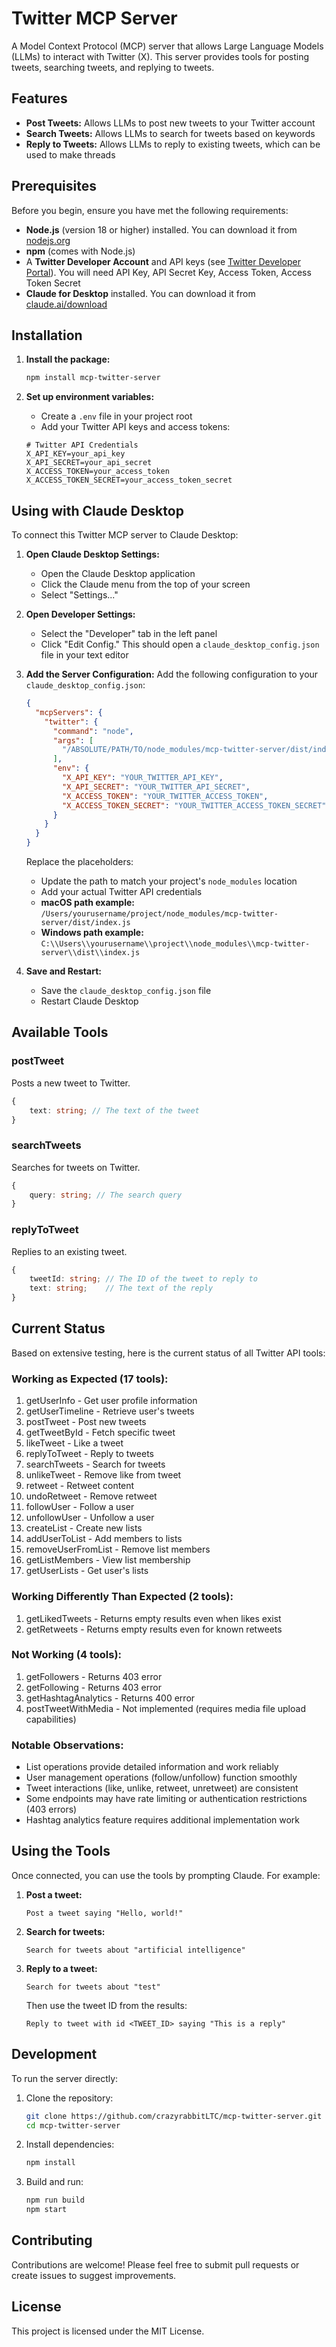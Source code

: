 # Twitter MCP Server

A Model Context Protocol (MCP) server that allows Large Language Models (LLMs) to interact with Twitter (X). This server provides tools for posting tweets, searching tweets, and replying to tweets.

## Features

- **Post Tweets:** Allows LLMs to post new tweets to your Twitter account
- **Search Tweets:** Allows LLMs to search for tweets based on keywords
- **Reply to Tweets:** Allows LLMs to reply to existing tweets, which can be used to make threads

## Prerequisites

Before you begin, ensure you have met the following requirements:

- **Node.js** (version 18 or higher) installed. You can download it from [nodejs.org](https://nodejs.org/)
- **npm** (comes with Node.js)
- A **Twitter Developer Account** and API keys (see [Twitter Developer Portal](https://developer.twitter.com/en/portal/dashboard)). You will need API Key, API Secret Key, Access Token, Access Token Secret
- **Claude for Desktop** installed. You can download it from [claude.ai/download](https://claude.ai/download)

## Installation

1. **Install the package:**
   ```bash
   npm install mcp-twitter-server
   ```

2. **Set up environment variables:**
   - Create a `.env` file in your project root
   - Add your Twitter API keys and access tokens:
   ```env
   # Twitter API Credentials
   X_API_KEY=your_api_key
   X_API_SECRET=your_api_secret
   X_ACCESS_TOKEN=your_access_token
   X_ACCESS_TOKEN_SECRET=your_access_token_secret
   ```

## Using with Claude Desktop

To connect this Twitter MCP server to Claude Desktop:

1. **Open Claude Desktop Settings:**
   - Open the Claude Desktop application
   - Click the Claude menu from the top of your screen
   - Select "Settings..."

2. **Open Developer Settings:**
   - Select the "Developer" tab in the left panel
   - Click "Edit Config." This should open a `claude_desktop_config.json` file in your text editor

3. **Add the Server Configuration:**
   Add the following configuration to your `claude_desktop_config.json`:

   ```json
   {
     "mcpServers": {
       "twitter": {
         "command": "node",
         "args": [
           "/ABSOLUTE/PATH/TO/node_modules/mcp-twitter-server/dist/index.js"
         ],
         "env": {
           "X_API_KEY": "YOUR_TWITTER_API_KEY",
           "X_API_SECRET": "YOUR_TWITTER_API_SECRET",
           "X_ACCESS_TOKEN": "YOUR_TWITTER_ACCESS_TOKEN",
           "X_ACCESS_TOKEN_SECRET": "YOUR_TWITTER_ACCESS_TOKEN_SECRET"
         }
       }
     }
   }
   ```

   Replace the placeholders:
   - Update the path to match your project's `node_modules` location
   - Add your actual Twitter API credentials
   - **macOS path example:** `/Users/yourusername/project/node_modules/mcp-twitter-server/dist/index.js`
   - **Windows path example:** `C:\\Users\\yourusername\\project\\node_modules\\mcp-twitter-server\\dist\\index.js`

4. **Save and Restart:**
   - Save the `claude_desktop_config.json` file
   - Restart Claude Desktop

## Available Tools

### postTweet
Posts a new tweet to Twitter.
```typescript
{
    text: string; // The text of the tweet
}
```

### searchTweets
Searches for tweets on Twitter.
```typescript
{
    query: string; // The search query
}
```

### replyToTweet
Replies to an existing tweet.
```typescript
{
    tweetId: string; // The ID of the tweet to reply to
    text: string;    // The text of the reply
}
```

## Current Status

Based on extensive testing, here is the current status of all Twitter API tools:

### Working as Expected (17 tools):
1. getUserInfo - Get user profile information
2. getUserTimeline - Retrieve user's tweets
3. postTweet - Post new tweets
4. getTweetById - Fetch specific tweet
5. likeTweet - Like a tweet
6. replyToTweet - Reply to tweets
7. searchTweets - Search for tweets
8. unlikeTweet - Remove like from tweet
9. retweet - Retweet content
10. undoRetweet - Remove retweet
11. followUser - Follow a user
12. unfollowUser - Unfollow a user
13. createList - Create new lists
14. addUserToList - Add members to lists
15. removeUserFromList - Remove list members
16. getListMembers - View list membership
17. getUserLists - Get user's lists

### Working Differently Than Expected (2 tools):
1. getLikedTweets - Returns empty results even when likes exist
2. getRetweets - Returns empty results even for known retweets

### Not Working (4 tools):
1. getFollowers - Returns 403 error
2. getFollowing - Returns 403 error
3. getHashtagAnalytics - Returns 400 error
4. postTweetWithMedia - Not implemented (requires media file upload capabilities)

### Notable Observations:
- List operations provide detailed information and work reliably
- User management operations (follow/unfollow) function smoothly
- Tweet interactions (like, unlike, retweet, unretweet) are consistent
- Some endpoints may have rate limiting or authentication restrictions (403 errors)
- Hashtag analytics feature requires additional implementation work

## Using the Tools

Once connected, you can use the tools by prompting Claude. For example:

1. **Post a tweet:**
   ```
   Post a tweet saying "Hello, world!"
   ```

2. **Search for tweets:**
   ```
   Search for tweets about "artificial intelligence"
   ```

3. **Reply to a tweet:**
   ```
   Search for tweets about "test"
   ```
   Then use the tweet ID from the results:
   ```
   Reply to tweet with id <TWEET_ID> saying "This is a reply"
   ```

## Development

To run the server directly:

1. Clone the repository:
   ```bash
   git clone https://github.com/crazyrabbitLTC/mcp-twitter-server.git
   cd mcp-twitter-server
   ```

2. Install dependencies:
   ```bash
   npm install
   ```

3. Build and run:
   ```bash
   npm run build
   npm start
   ```

## Contributing

Contributions are welcome! Please feel free to submit pull requests or create issues to suggest improvements.

## License

This project is licensed under the MIT License.
```
